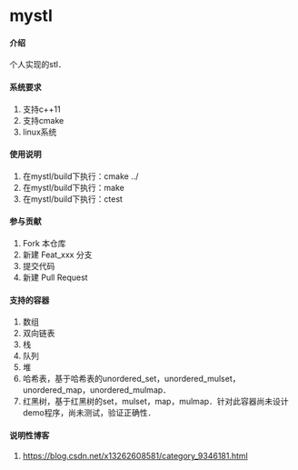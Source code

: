 # mystl

#### 介绍
个人实现的stl．

#### 系统要求

1.  支持c++11
2.  支持cmake
3.  linux系统

#### 使用说明

1.  在mystl/build下执行：cmake ../
2.  在mystl/build下执行：make
3.  在mystl/build下执行：ctest

#### 参与贡献

1.  Fork 本仓库
2.  新建 Feat_xxx 分支
3.  提交代码
4.  新建 Pull Request


#### 支持的容器

1.  数组
2.  双向链表
3.  栈
4.  队列
5.  堆
6.  哈希表，基于哈希表的unordered_set，unordered_mulset，unordered_map，unordered_mulmap．
7.  红黑树，基于红黑树的set，mulset，map，mulmap．针对此容器尚未设计demo程序，尚未测试，验证正确性．

#### 说明性博客
1.  https://blog.csdn.net/x13262608581/category_9346181.html

